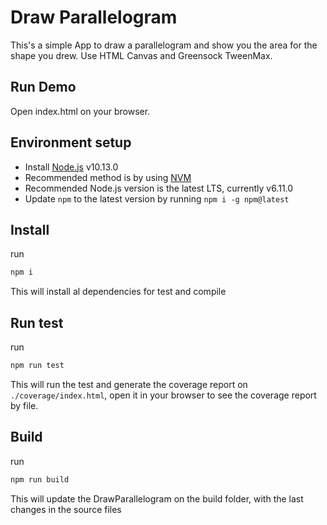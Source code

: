 # Draw Parallelogram

This's a simple App to draw a parallelogram and show you the area for the shape you drew. Use HTML Canvas and Greensock TweenMax.

## Run Demo

Open index.html on your browser.

## Environment setup

- Install [Node.js](https://nodejs.org/) v10.13.0
- Recommended method is by using [NVM](https://github.com/creationix/nvm)
- Recommended Node.js version is the latest LTS, currently v6.11.0
- Update `npm` to the latest version by running `npm i -g npm@latest`

## Install

run

```bash
npm i

```

This will install al dependencies for test and compile

## Run test

run

```bash
npm run test

```

This will run the test and generate the coverage report on `./coverage/index.html`, open it in your browser to see the coverage report by file.

## Build

run

```bash
npm run build

```

This will update the DrawParallelogram on the build folder, with the last changes in the source files
